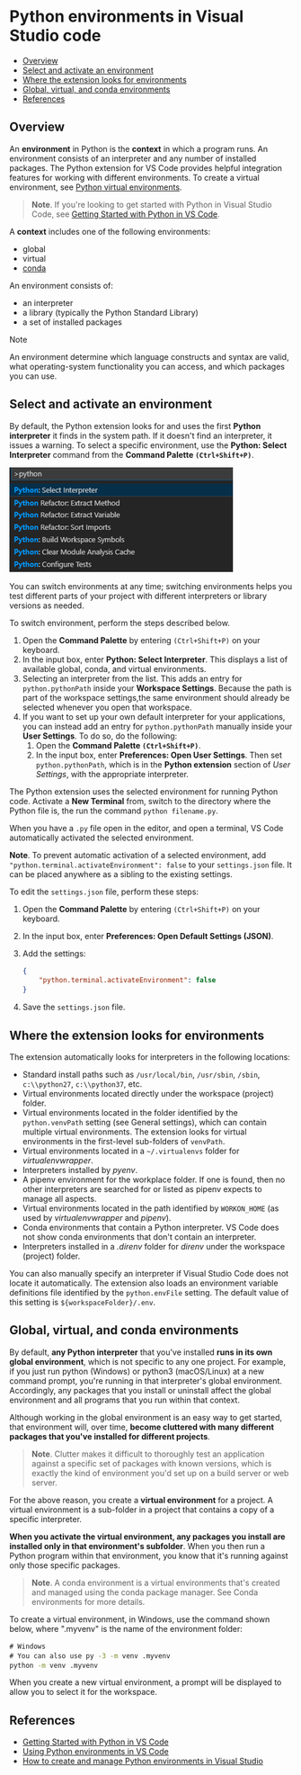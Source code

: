 # Python environments in Visual Studio code

- [Overview](#overview)
- [Select and activate an environment](#select-and-activate-an-environment)
- [Where the extension looks for environments](#where-the-extension-looks-for-environments)
- [Global, virtual, and conda environments](#global-virtual-and-conda-environments)
- [References](#references)

## Overview 

An **environment** in Python is the **context** in which a program runs. An environment consists of an interpreter and any number of installed packages. The Python extension for VS Code provides helpful integration features for working with different environments. To create a virtual environment, see [Python virtual environments](python-virtual-environments.md).

> **Note**. If you're looking to get started with Python in Visual Studio Code, see [Getting Started with Python in VS Code](https://code.visualstudio.com/docs/python/python-tutorial).

A **context** includes one of the following environments:

- global
- virtual
- [conda](https://www.anaconda.com/)

An environment consists of:

- an interpreter
- a library (typically the Python Standard Library)
- a set of installed packages

> [!NOTE]
> An environment determine which language constructs and syntax are valid, what operating-system functionality you can access, and which packages you can use.


## Select and activate an environment

By default, the Python extension looks for and uses the first **Python interpreter** it finds in the system path. If it doesn't find an interpreter, it issues a warning.
To select a specific environment, use the **Python: Select Interpreter** command from the **Command Palette `(Ctrl+Shift+P)`**.

![select-environment](../../media/envs/select-environment.png)

You can switch environments at any time; switching environments helps you test different parts of your project with different interpreters or library versions as needed.

To switch environment, perform the steps described below.

1. Open the **Command Palette** by entering `(Ctrl+Shift+P)` on your keyboard.
1. In the input box, enter **Python: Select Interpreter**. This displays a list of available global, conda, and virtual environments.
1. Selecting an interpreter from the list. This adds an entry for `python.pythonPath` inside your **Workspace Settings**. Because the path is part of the workspace settings,the same environment should already be selected whenever you open that workspace. 
1. If you want to set up your own default interpreter for your applications, you can instead add an entry for `python.pythonPath` manually inside your **User Settings**. To do so, do the following:
    1. Open the **Command Palette `(Ctrl+Shift+P)`**.
    1. In the input box, enter **Preferences: Open User Settings**. Then set `python.pythonPath`, which is in the **Python extension** section of *User Settings*, with the appropriate interpreter.

The Python extension uses the selected environment for running Python code. Activate a **New Terminal** from, switch to the directory where the Python file is, the run the command `python filename.py`. 

When you have a `.py` file open in the editor, and open a terminal, VS Code automatically activated the selected environment.

**Note**. To prevent automatic activation of a selected environment, add `"python.terminal.activateEnvironment": false` to your `settings.json` file. It can be placed anywhere as a sibling to the existing settings.

To edit the `settings.json` file, perform these steps:

1. Open the **Command Palette** by entering `(Ctrl+Shift+P)` on your keyboard.
1. In the input box, enter **Preferences: Open Default Settings (JSON)**.
1. Add the settings:

    ```json
    {
        "python.terminal.activateEnvironment": false
    }
    ```

1. Save the `settings.json` file.


## Where the extension looks for environments

The extension automatically looks for interpreters in the following locations:

- Standard install paths such as `/usr/local/bin`, `/usr/sbin`, `/sbin`, `c:\\python27`, `c:\\python37`, etc.
- Virtual environments located directly under the workspace (project) folder.
- Virtual environments located in the folder identified by the `python.venvPath` setting (see General settings), which can contain multiple virtual environments. The extension looks for virtual environments in the first-level sub-folders of `venvPath`.
- Virtual environments located in a `~/.virtualenvs` folder for *virtualenvwrapper*.
- Interpreters installed by *pyenv*.
- A pipenv environment for the workplace folder. If one is found, then no other interpreters are searched for or listed as pipenv expects to manage all aspects.
- Virtual environments located in the path identified by `WORKON_HOME` (as used by *virtualenvwrapper* and *pipenv*).
- Conda environments that contain a Python interpreter. VS Code does not show conda environments that don't contain an interpreter.
- Interpreters installed in a *.direnv* folder for *direnv* under the workspace (project) folder.

You can also manually specify an interpreter if Visual Studio Code does not locate it automatically.
The extension also loads an environment variable definitions file identified by the `python.envFile` setting. The default value of this setting is `${workspaceFolder}/.env`.

## Global, virtual, and conda environments

By default, **any Python interpreter** that you've installed **runs in its own global environment**, which is not specific to any one project. 
For example, if you just run python (Windows) or python3 (macOS/Linux) at a new command prompt, you're running in that interpreter's global environment. Accordingly, any packages that you install or uninstall affect the global environment and all programs that you run within that context.

Although working in the global environment is an easy way to get started, that environment will, over time, **become cluttered with many different packages that you've installed for different projects**. 

>**Note**. Clutter makes it difficult to thoroughly test an application against a specific set of packages with known versions, which is exactly the kind of environment you'd set up on a build server or web server.

For the above reason, you create a **virtual environment** for a project. A virtual environment is a sub-folder in a project that contains a copy of a specific interpreter. 

**When you activate the virtual environment, any packages you install are installed only in that environment's subfolder**. When you then run a Python program within that environment, you know that it's running against only those specific packages.

>**Note**. A conda environment is a virtual environments that's created and managed using the conda package manager. See Conda environments for more details.

To create a virtual environment, in Windows, use the command shown below, where ".myvenv" is the name of the environment folder:

```cmd
# Windows
# You can also use py -3 -m venv .myvenv
python -m venv .myvenv
```

When you create a new virtual environment, a prompt will be displayed to allow you to select it for the workspace.

## References

- [Getting Started with Python in VS Code](https://code.visualstudio.com/docs/python/python-tutorial)
- [Using Python environments in VS Code](https://code.visualstudio.com/docs/python/environments#_global-virtual-and-conda-environments)
- [How to create and manage Python environments in Visual Studio](https://docs.microsoft.com/en-us/visualstudio/python/managing-python-environments-in-visual-studio?view=vs-2019)
